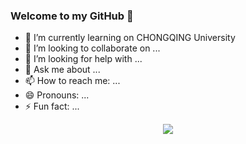 ### Welcome to my GitHub 👋

<!--
**chenyuancqu/chenyuancqu** is a ✨ _special_ ✨ repository because its `README.md` (this file) appears on your GitHub profile.
Here are some ideas to get you started:
-->

- 🌱 I’m currently learning on CHONGQING University
- 👯 I’m looking to collaborate on ...
- 🤔 I’m looking for help with ...
- 💬 Ask me about ...
- 📫 How to reach me: ...
- 😄 Pronouns: ...
- ⚡ Fun fact: ...


<p align="center">
<a href="http://fxxkpython.com">
  <img align="center" src="htttps://github-readme-stats.vercel.app/api?username=chenyuancqu&hide=contribs"/>
</a>
</p>
